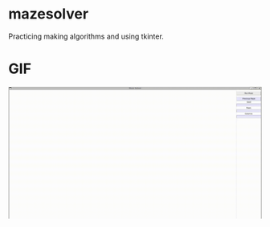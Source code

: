 # mazesolver
Practicing making algorithms and using tkinter. 

# GIF
![](https://github.com/pat955/maze-solver/blob/user_input/default_maze_showcase.gif)
